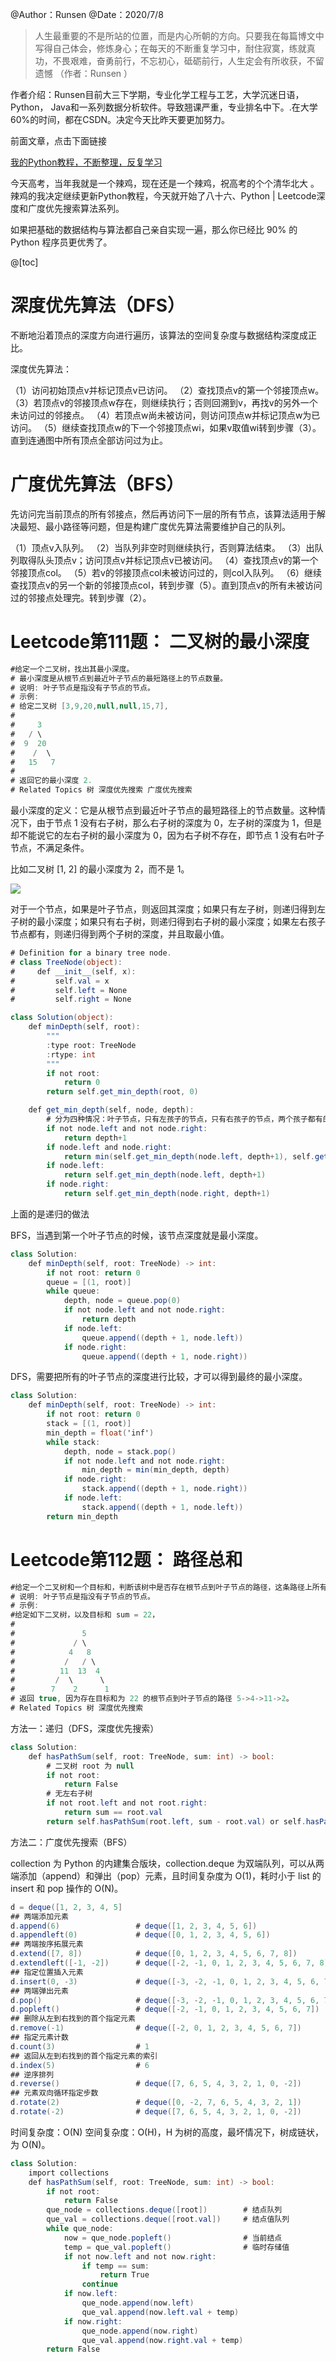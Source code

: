 ﻿
@Author：Runsen
@Date：2020/7/8


> 人生最重要的不是所站的位置，而是内心所朝的方向。只要我在每篇博文中写得自己体会，修炼身心；在每天的不断重复学习中，耐住寂寞，练就真功，不畏艰难，奋勇前行，不忘初心，砥砺前行，人生定会有所收获，不留遗憾 （作者：Runsen ）



作者介绍：Runsen目前大三下学期，专业化学工程与工艺，大学沉迷日语，Python， Java和一系列数据分析软件。导致翘课严重，专业排名中下。.在大学60%的时间，都在CSDN。决定今天比昨天要更加努力。


前面文章，点击下面链接

[我的Python教程，不断整理，反复学习](https://maoli.blog.csdn.net/article/details/106162925)

今天高考，当年我就是一个辣鸡，现在还是一个辣鸡，祝高考的个个清华北大
。辣鸡的我决定继续更新Python教程，今天就开始了八十六、Python | Leetcode深度和广度优先搜索算法系列。

如果把基础的数据结构与算法都自己亲自实现一遍，那么你已经比 90% 的 Python 程序员更优秀了。

@[toc]


# 深度优先算法（DFS）

 不断地沿着顶点的深度方向进行遍历，该算法的空间复杂度与数据结构深度成正比。

深度优先算法：

（1）访问初始顶点v并标记顶点v已访问。
（2）查找顶点v的第一个邻接顶点w。
（3）若顶点v的邻接顶点w存在，则继续执行；否则回溯到v，再找v的另外一个未访问过的邻接点。
（4）若顶点w尚未被访问，则访问顶点w并标记顶点w为已访问。
（5）继续查找顶点w的下一个邻接顶点wi，如果v取值wi转到步骤（3）。直到连通图中所有顶点全部访问过为止。


# 广度优先算法（BFS）

  先访问完当前顶点的所有邻接点，然后再访问下一层的所有节点，该算法适用于解决最短、最小路径等问题，但是构建广度优先算法需要维护自己的队列。


（1）顶点v入队列。
（2）当队列非空时则继续执行，否则算法结束。
（3）出队列取得队头顶点v；访问顶点v并标记顶点v已被访问。
（4）查找顶点v的第一个邻接顶点col。
（5）若v的邻接顶点col未被访问过的，则col入队列。
（6）继续查找顶点v的另一个新的邻接顶点col，转到步骤（5）。直到顶点v的所有未被访问过的邻接点处理完。转到步骤（2）。





# Leetcode第111题： 二叉树的最小深度




```csharp
#给定一个二叉树，找出其最小深度。 
# 最小深度是从根节点到最近叶子节点的最短路径上的节点数量。 
# 说明: 叶子节点是指没有子节点的节点。 
# 示例: 
# 给定二叉树 [3,9,20,null,null,15,7], 
#
#     3
#   / \
#  9  20
#    /  \
#   15   7 
#
# 返回它的最小深度 2. 
# Related Topics 树 深度优先搜索 广度优先搜索
```
最小深度的定义：它是从根节点到最近叶子节点的最短路径上的节点数量。这种情况下，由于节点 1 没有右子树，那么右子树的深度为 0，左子树的深度为 1，但是却不能说它的左右子树的最小深度为 0，因为右子树不存在，即节点 1 没有右叶子节点，不满足条件。


比如二叉树 [1, 2] 的最小深度为 2，而不是 1。


![](https://img-blog.csdnimg.cn/2020070822093271.png)


对于一个节点，如果是叶子节点，则返回其深度；如果只有左子树，则递归得到左子树的最小深度；如果只有右子树，则递归得到右子树的最小深度；如果左右孩子节点都有，则递归得到两个子树的深度，并且取最小值。

```csharp
# Definition for a binary tree node.
# class TreeNode(object):
#     def __init__(self, x):
#         self.val = x
#         self.left = None
#         self.right = None

class Solution(object):
    def minDepth(self, root):
        """
        :type root: TreeNode
        :rtype: int
        """
        if not root:
            return 0
        return self.get_min_depth(root, 0)

    def get_min_depth(self, node, depth):
        # 分为四种情况：叶子节点，只有左孩子的节点，只有右孩子的节点，两个孩子都有的节点
        if not node.left and not node.right:
            return depth+1
        if node.left and node.right:
            return min(self.get_min_depth(node.left, depth+1), self.get_min_depth(node.right, depth+1))
        if node.left:
            return self.get_min_depth(node.left, depth+1)
        if node.right:
            return self.get_min_depth(node.right, depth+1)
```

上面的是递归的做法

BFS，当遇到第一个叶子节点的时候，该节点深度就是最小深度。



```csharp
class Solution:
    def minDepth(self, root: TreeNode) -> int:
        if not root: return 0
        queue = [(1, root)]
        while queue:
            depth, node = queue.pop(0)
            if not node.left and not node.right:
                return depth
            if node.left:
                queue.append((depth + 1, node.left))
            if node.right:
                queue.append((depth + 1, node.right))
```



DFS，需要把所有的叶子节点的深度进行比较，才可以得到最终的最小深度。


```csharp
class Solution:
    def minDepth(self, root: TreeNode) -> int:
        if not root: return 0
        stack = [(1, root)]
        min_depth = float('inf')
        while stack:
            depth, node = stack.pop()
            if not node.left and not node.right:
                min_depth = min(min_depth, depth)
            if node.right:
                stack.append((depth + 1, node.right))
            if node.left:
                stack.append((depth + 1, node.left))       
        return min_depth 
```
# 

# Leetcode第112题： 路径总和



```csharp
#给定一个二叉树和一个目标和，判断该树中是否存在根节点到叶子节点的路径，这条路径上所有节点值相加等于目标和。
# 说明: 叶子节点是指没有子节点的节点。
# 示例: 
#给定如下二叉树，以及目标和 sum = 22， 
#
#               5
#             / \
#            4   8
#           /   / \
#          11  13  4
#         /  \      \
#        7    2      1
# 返回 true, 因为存在目标和为 22 的根节点到叶子节点的路径 5->4->11->2。 
# Related Topics 树 深度优先搜索
```
方法一：递归（DFS，深度优先搜索）




```csharp
class Solution:
    def hasPathSum(self, root: TreeNode, sum: int) -> bool:
        # 二叉树 root 为 null
        if not root:
            return False
        # 无左右子树
        if not root.left and not root.right:
            return sum == root.val
        return self.hasPathSum(root.left, sum - root.val) or self.hasPathSum(root.right, sum - root.val)
```


方法二：广度优先搜索（BFS）


collection 为 Python 的内建集合版块，collection.deque 为双端队列，可以从两端添加（append）和弹出（pop）元素，且时间复杂度为 O(1)，耗时小于 list 的 insert 和 pop 操作的 O(N)。


```csharp
d = deque([1, 2, 3, 4, 5]
## 两端添加元素
d.append(6)                 # deque([1, 2, 3, 4, 5, 6])
d.appendleft(0)             # deque([0, 1, 2, 3, 4, 5, 6])
## 两端按序拓展元素
d.extend([7, 8])            # deque([0, 1, 2, 3, 4, 5, 6, 7, 8])
d.extendleft([-1, -2])      # deque([-2, -1, 0, 1, 2, 3, 4, 5, 6, 7, 8])
## 指定位置插入元素
d.insert(0, -3)             # deque([-3, -2, -1, 0, 1, 2, 3, 4, 5, 6, 7, 8])
## 两端弹出元素
d.pop()                     # deque([-3, -2, -1, 0, 1, 2, 3, 4, 5, 6, 7])
d.popleft()                 # deque([-2, -1, 0, 1, 2, 3, 4, 5, 6, 7])
## 删除从左到右找到的首个指定元素
d.remove(-1)                # deque([-2, 0, 1, 2, 3, 4, 5, 6, 7])
## 指定元素计数
d.count(3)                  # 1
## 返回从左到右找到的首个指定元素的索引
d.index(5)                  # 6
## 逆序排列
d.reverse()                 # deque([7, 6, 5, 4, 3, 2, 1, 0, -2])
## 元素双向循环指定步数
d.rotate(2)                 # deque([0, -2, 7, 6, 5, 4, 3, 2, 1])
d.rotate(-2)                # deque([7, 6, 5, 4, 3, 2, 1, 0, -2])
```


时间复杂度：O(N)
空间复杂度：O(H)，H 为树的高度，最坏情况下，树成链状，为 O(N)。



```csharp
class Solution:
    import collections
    def hasPathSum(self, root: TreeNode, sum: int) -> bool:
        if not root:
            return False
        que_node = collections.deque([root])        # 结点队列
        que_val = collections.deque([root.val])     # 结点值队列
        while que_node:
            now = que_node.popleft()                # 当前结点
            temp = que_val.popleft()                # 临时存储值
            if not now.left and not now.right:
                if temp == sum:
                    return True
                continue
            if now.left:
                que_node.append(now.left)
                que_val.append(now.left.val + temp)
            if now.right:
                que_node.append(now.right)
                que_val.append(now.right.val + temp)
        return False
```

